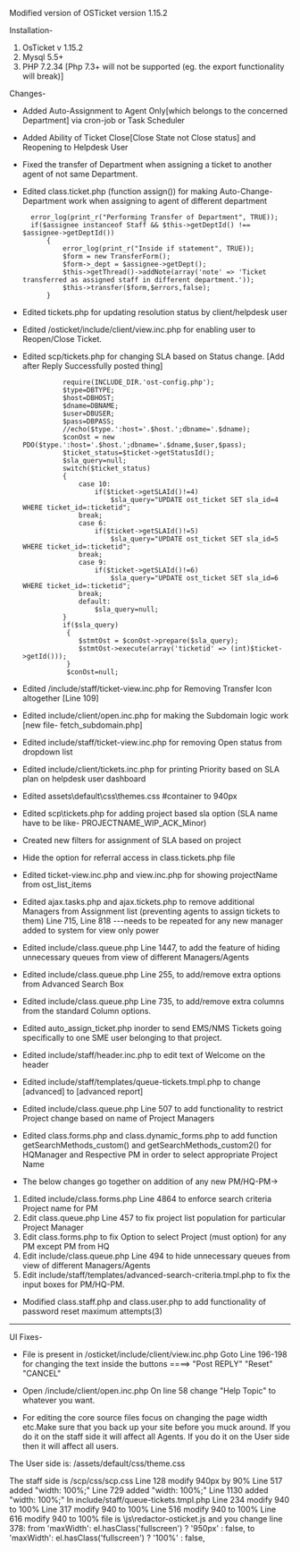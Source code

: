 Modified version of OSTicket version 1.15.2

Installation-
1. OsTicket v 1.15.2
2. Mysql 5.5+
3. PHP 7.2.34 [Php 7.3+ will not be supported (eg. the export functionality will break)]


Changes-
* Added Auto-Assignment to Agent Only[which belongs to the concerned Department] via cron-job or Task Scheduler

* Added Ability of Ticket Close[Close State not Close status] and Reopening to Helpdesk User

* Fixed the transfer of Department when assigning a ticket to another agent of not same Department.

* Edited class.ticket.php (function assign()) for making Auto-Change-Department work when assigning to agent of different department

		error_log(print_r("Performing Transfer of Department", TRUE));
        if($assignee instanceof Staff && $this->getDeptId() !== $assignee->getDeptId())
            {   
                error_log(print_r("Inside if statement", TRUE));
                $form = new TransferForm();        
                $form->_dept = $assignee->getDept();
                $this->getThread()->addNote(array('note' => 'Ticket transferred as assigned staff in different department.'));                
                $this->transfer($form,$errors,false);
            }
* Edited tickets.php for updating resolution status by client/helpdesk user

* Edited /osticket/include/client/view.inc.php for enabling user to Reopen/Close Ticket.

* Edited scp/tickets.php for changing SLA based on Status change. [Add after Reply Successfully posted thing]

				require(INCLUDE_DIR.'ost-config.php');
                $type=DBTYPE;
                $host=DBHOST;
                $dname=DBNAME;
                $user=DBUSER;
                $pass=DBPASS;
                //echo($type.':host='.$host.';dbname='.$dname);
                $conOst = new PDO($type.':host='.$host.';dbname='.$dname,$user,$pass);
                $ticket_status=$ticket->getStatusId();
                $sla_query=null;
                switch($ticket_status)
                {
                    case 10:
                        if($ticket->getSLAId()!=4)
                            $sla_query="UPDATE ost_ticket SET sla_id=4 WHERE ticket_id=:ticketid";
                    break;
                    case 6:
                        if($ticket->getSLAId()!=5)
                            $sla_query="UPDATE ost_ticket SET sla_id=5 WHERE ticket_id=:ticketid";
                    break;
                    case 9:
                        if($ticket->getSLAId()!=6)
                            $sla_query="UPDATE ost_ticket SET sla_id=6 WHERE ticket_id=:ticketid";
                    break;
                    default:
                        $sla_query=null;
                }
                if($sla_query)
                 {
                    $stmtOst = $conOst->prepare($sla_query);
                    $stmtOst->execute(array('ticketid' => (int)$ticket->getId()));
                 }
                 $conOst=null;            

* Edited /include/staff/ticket-view.inc.php for Removing Transfer Icon altogether [Line 109]

* Edited include/client/open.inc.php for making the Subdomain logic work [new file- fetch_subdomain.php]

* Edited include/staff/ticket-view.inc.php for removing Open status from dropdown list

* Edited include/client/tickets.inc.php  for printing Priority based on SLA plan on helpdesk user dashboard

* Edited assets\default\css\themes.css   #container to 940px

* Edited scp\tickets.php for adding project based sla option   (SLA name have to be like- PROJECTNAME_WIP_ACK_Minor)

* Created new filters for assignment of SLA based on project

* Hide the option for referral access in class.tickets.php file

* Edited ticket-view.inc.php and view.inc.php for showing projectName from ost_list_items

* Edited ajax.tasks.php and ajax.tickets.php to remove additional Managers from Assignment list (preventing agents to assign tickets to them)  Line 715, Line 818  ---needs to be repeated for any new manager added to system for view only power

* Edited include/class.queue.php Line 1447, to add the feature of hiding unnecessary queues from view of different Managers/Agents

* Edited include/class.queue.php Line 255, to add/remove extra options from Advanced Search Box

* Edited include/class.queue.php Line 735, to add/remove extra columns from the standard Column options.

* Edited auto_assign_ticket.php inorder to send EMS/NMS Tickets going specifically to one SME user belonging to that project.

* Edited include/staff/header.inc.php to edit text of Welcome on the header

* Edited include/staff/templates/queue-tickets.tmpl.php  to change [advanced]  to [advanced report]

* Edited include/class.queue.php Line 507 to add functionality to restrict Project change based on name of Project Managers

* Edited class.forms.php and class.dynamic_forms.php to add function getSearchMethods_custom() and getSearchMethods_custom2() for HQManager and Respective PM in order to select appropriate Project Name

* The below changes go together on addition of any new PM/HQ-PM->
 1. Edited include/class.forms.php Line 4864 to enforce search criteria Project name for PM
 2. Edit class.queue.php Line 457 to fix project list population for particular Project Manager
 3. Edit class.forms.php  to fix Option to select Project (must option) for any PM except PM from HQ
 4. Edit include/class.queue.php Line 494 to hide unnecessary queues from view of different Managers/Agents
 5. Edit include/staff/templates/advanced-search-criteria.tmpl.php to fix the input boxes for PM/HQ-PM.


* Modified class.staff.php and class.user.php to add functionality of password reset maximum attempts(3)


----------------------------------------------------------------------------------------------------------------------------------------------------------------

UI Fixes-
* File is present in /osticket/include/client/view.inc.php
Goto Line 196-198 for changing the text inside the buttons ====> "Post REPLY"    "Reset"     "CANCEL"

* Open /include/client/open.inc.php On line 58 change "Help Topic" to whatever you want.

* For editing the core source files focus on changing the page width etc.Make sure that you back up your site before you muck around. If you do it on the staff side it will affect all Agents. If you do it on the User side then it will affect all users.

The User side is: /assets/default/css/theme.css

The staff side is /scp/css/scp.css
Line 128 modify 940px by 90%
Line 517 added "width: 100%;"
Line 729 added "width: 100%;"
Line 1130 added "width: 100%;"
In include/staff/queue-tickets.tmpl.php
Line 234 modify 940 to 100%
Line 317 modify 940 to 100%
Line 516 modify 940 to 100%
Line 616 modify 940 to 100%
file is \js\redactor-osticket.js and you change line 378:
from 'maxWidth': el.hasClass('fullscreen') ? '950px' : false, to 'maxWidth': el.hasClass('fullscreen') ? '100%' : false,